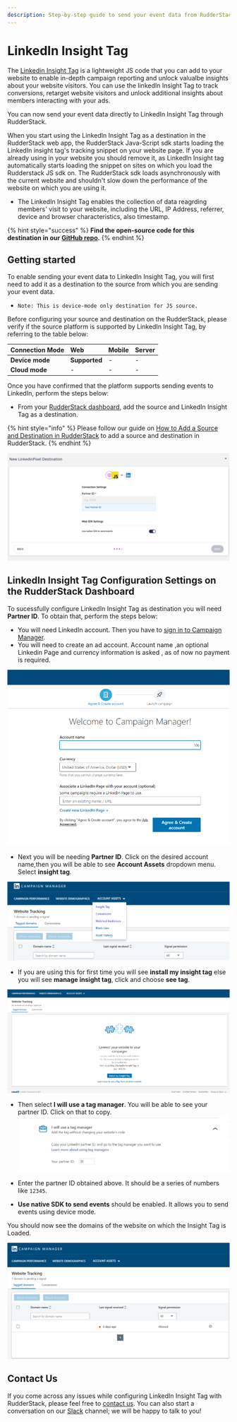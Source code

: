 ```yaml
---
description: Step-by-step guide to send your event data from RudderStack to LinkedIn Insight Tag.
---
```


# LinkedIn Insight Tag 

The [Linkedin Insight Tag](https://business.linkedin.com/marketing-solutions/insight-tag) is a lightweight JS code that you can add to your website to enable in-depth campaign reporting and unlock valualbe insights about your website visitors. You can use the linkedIn Insight Tag to track conversions, retarget website visitors and unlock additional insights about members interacting with your ads.

You can now send your event data directly to LinkedIn Insight Tag through RudderStack.

When you start using the LinkedIn Insight Tag as a destination in the RudderStack web app, the RudderStack Java-Script sdk starts loading the LinkedIn insight tag's tracking snippet on your website page. If you are already using in your website you should remove it, as LinkedIn Insight tag automatically starts loading the snippet on sites on which you load the Rudderstack JS sdk on. The RudderStack sdk loads asynchronously with the current website and shouldn't slow down the performance of the website on which you are using it.

* The LinkedIn Insight Tag enables the collection of data reagrding members' visit to your website, including the URL, IP Address, referrer, device and browser characteristics, also timestamp.

{% hint style="success" %}
**Find the open-source code for this destination in our** [**GitHub repo**](https://github.com/rudderlabs/rudder-sdk-js/tree/production/integrations)**.**
{% endhint %}

## Getting started

To enable sending your event data to LinkedIn Insight Tag, you will first need to add it as a destination to the source from which you are sending your event data.

* `Note: This is device-mode only destination for JS source.`

Before configuring your source and destination on the RudderStack, please verify if the source platform is supported by LinkedIn Insight Tag, by referring to the table below:

| **Connection Mode** | **Web** | **Mobile** | **Server** |
| :--- | :--- | :--- | :--- |
| **Device mode** | **Supported** | - | - |
| **Cloud mode** | - | - | - |

Once you have confirmed that the platform supports sending events to LinkedIn, perform the steps below:

* From your [RudderStack dashboard](https://app.rudderstack.com/), add the source and LinkedIn Insight Tag as a destination.

{% hint style="info" %}
Please follow our guide on [How to Add a Source and Destination in RudderStack](https://docs.rudderstack.com/how-to-guides/adding-source-and-destination-rudderstack) to add a source and destination in RudderStack.
{% endhint %}

![Configuration settings for LinkedIn Insight Tag](../.gitbook/assets/Dashboard_linkedin.png)

## LinkedIn Insight Tag Configuration Settings on the RudderStack Dashboard

To sucessfully configure LinkedIn Insight Tag as destination you will need **Partner ID**. To obtain that, perform the steps below:


* You will need LinkedIn account. Then you have to [sign in to Campaign Manager](https://www.linkedin.com/campaignmanager/login).
* You will need to create an ad account. Account name ,an optional Linkedin Page and currency information is asked , as of now no payment is required.

![Campaign Manager ad Account](../.gitbook/assets/Campaign_mg.png)

* Next you will be needing **Partner ID**. Click on the desired account name,then you will be able to see **Account Assets** dropdown menu. Select **insight tag**.

![Account Assets](../.gitbook/assets/Account_assets.png)

* If you are using this for first time you will see **install my insight tag** else you will see **manage insight tag**, click and choose **see tag**.

![Insight Tag](../.gitbook/assets/insight_tag.png)

* Then select **I will use a tag manager**. You will be able to see your partner ID. Click on that to copy.
![Partner ID](../.gitbook/assets/partner_id.png)

* Enter the partner ID obtained above. It should be a series of numbers like `12345`.
* **Use native SDK to send events** should be enabled. It allows you to send events using device mode.

You should now see the domains of the website on which the Insight Tag is Loaded.

![Domains](../.gitbook/assets/Domains.png)

## Contact Us

If you come across any issues while configuring LinkedIn Insight Tag with RudderStack, please feel free to [contact us](mailto:docs@rudderstack.com). You can also start a conversation on our [Slack](https://resources.rudderstack.com/join-rudderstack-slack) channel; we will be happy to talk to you!



